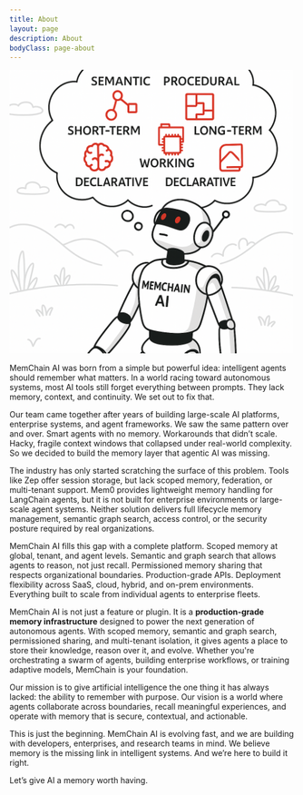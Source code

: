 ```yaml
---
title: About
layout: page
description: About
bodyClass: page-about
---
```

<img src="/images/about.png" width="500">

<p class="lead">
MemChain AI was born from a simple but powerful idea: intelligent agents should remember what matters. In a world racing toward autonomous systems, most AI tools still forget everything between prompts. They lack memory, context, and continuity. We set out to fix that.
</p>

<p class="lead">
Our team came together after years of building large-scale AI platforms, enterprise systems, and agent frameworks. We saw the same pattern over and over. Smart agents with no memory. Workarounds that didn’t scale. Hacky, fragile context windows that collapsed under real-world complexity. So we decided to build the memory layer that agentic AI was missing.
</p>

<p class="lead">
The industry has only started scratching the surface of this problem. Tools like Zep offer session storage, but lack scoped memory, federation, or multi-tenant support. Mem0 provides lightweight memory handling for LangChain agents, but it is not built for enterprise environments or large-scale agent systems. Neither solution delivers full lifecycle memory management, semantic graph search, access control, or the security posture required by real organizations.
</p>

<p class="lead">
MemChain AI fills this gap with a complete platform. Scoped memory at global, tenant, and agent levels. Semantic and graph search that allows agents to reason, not just recall. Permissioned memory sharing that respects organizational boundaries. Production-grade APIs. Deployment flexibility across SaaS, cloud, hybrid, and on-prem environments. Everything built to scale from individual agents to enterprise fleets.
</p>

<p class="lead">
MemChain AI is not just a feature or plugin. It is a <b>production-grade memory infrastructure</b> designed to power the next generation of autonomous agents. With scoped memory, semantic and graph search, permissioned sharing, and multi-tenant isolation, it gives agents a place to store their knowledge, reason over it, and evolve. Whether you're orchestrating a swarm of agents, building enterprise workflows, or training adaptive models, MemChain is your foundation.
</p>

<p class="lead">
Our mission is to give artificial intelligence the one thing it has always lacked: the ability to remember with purpose. Our vision is a world where agents collaborate across boundaries, recall meaningful experiences, and operate with memory that is secure, contextual, and actionable.
</p>

<p class="lead">
This is just the beginning. MemChain AI is evolving fast, and we are building with developers, enterprises, and research teams in mind. We believe memory is the missing link in intelligent systems. And we’re here to build it right.
</p>

<p class="lead">
Let’s give AI a memory worth having.
</p>